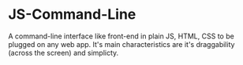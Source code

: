 # JS-Command-Line


A command-line interface like front-end in plain JS, HTML, CSS to be plugged on any web app.
It's main characteristics are it's draggability (across the screen) and simplicty.
